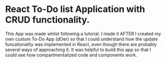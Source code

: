 # React To-Do list Application with CRUD functionality. 

This App was made whilst following a tutorial. I made it AFTER I created my own custom To-Do App (dOer) so that I could understand how the update funcationality was implemented in React, even though there are probably several ways of approaching it. 
It was helpful to build this app so that I could see how compartmentalized code and components work.  



